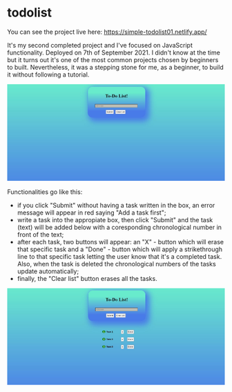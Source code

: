 # todolist
You can see the project live here: https://simple-todolist01.netlify.app/

It's my second completed project and I've focused on JavaScript functionality. Deployed on 7th of September 2021.
I didn't know at the time but it turns out it's one of the most common projects chosen by beginners to built. Nevertheless, it was a stepping stone for me, as a beginner, to build it without following a tutorial.

![alt text](https://raw.githubusercontent.com/BogdanGeorgian91/todolist/main/todoproject.JPG)

Functionalities go like this:

- if you click "Submit" without having a task written in the box, an error message will appear in red saying "Add a task first";
- write a task into the appropiate box, then click "Submit" and the task (text) will be added below with a coresponding chronological number in front of the text;
- after each task, two buttons will appear: an "X" - button which will erase that specific task and a "Done" - button which will apply a strikethrough line to that specific task letting the user know that it's a completed task. Also, when the task is deleted the chronological numbers of the tasks update automatically;
- finally, the "Clear list" button erases all the tasks.

![alt text](https://raw.githubusercontent.com/BogdanGeorgian91/todolist/main/todoproject2.JPG)

